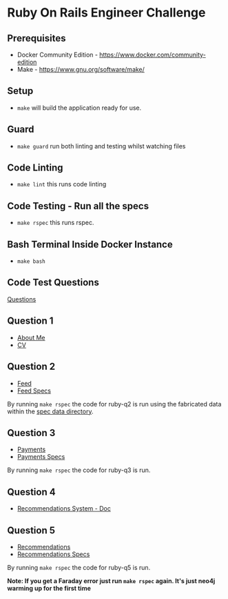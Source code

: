 # Ruby On Rails Engineer Challenge

## Prerequisites

* Docker Community Edition - https://www.docker.com/community-edition
* Make - https://www.gnu.org/software/make/

## Setup

* `make` will build the application ready for use.

## Guard

* `make guard` run both linting and testing whilst watching files

## Code Linting

* `make lint` this runs code linting

## Code Testing - Run all the specs

* `make rspec` this runs rspec.

## Bash Terminal Inside Docker Instance

* `make bash`

## Code Test Questions

[Questions](information/ruby-on-rails-engineer.md)

## Question 1

* [About Me](ruby-q1/about-me.md)
* [CV](ruby-q1/cv.md)

## Question 2

* [Feed](ruby-q2/feed.rb)
* [Feed Specs](spec/ruby-q2/feed_spec.rb)

By running `make rspec` the code for ruby-q2 is run using the fabricated data within the [spec data directory](spec/data/).

## Question 3

* [Payments](ruby-q3/)
* [Payments Specs](spec/ruby-q3/)

By running `make rspec` the code for ruby-q3 is run. 


## Question 4

* [Recommendations System - Doc](ruby-q4/recommendations.md)


## Question 5

* [Recommendations](ruby-q5/)
* [Recommendations Specs](spec/ruby-q5/)

By running `make rspec` the code for ruby-q5 is run. 

**Note: If you get a Faraday error just run `make rspec` again. It's just neo4j warming up for the first time**
